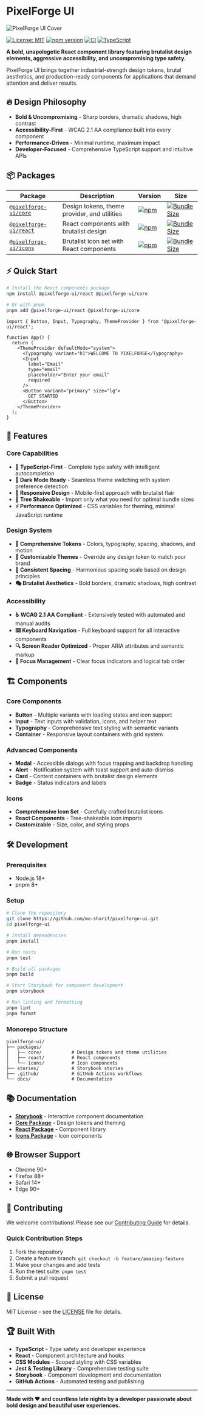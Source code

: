 # PixelForge UI

![PixelForge UI Cover](./pixelforge-ui.png)

[![License: MIT](https://img.shields.io/badge/License-MIT-yellow.svg)](https://opensource.org/licenses/MIT)
[![npm version](https://img.shields.io/npm/v/@pixelforge-ui/react.svg)](https://www.npmjs.com/package/@pixelforge-ui/react)
[![CI](https://github.com/mo-sharif/pixelforge-ui/workflows/CI/badge.svg)](https://github.com/mo-sharif/pixelforge-ui/actions)
[![TypeScript](https://img.shields.io/badge/%3C%2F%3E-TypeScript-%230074c1.svg)](http://www.typescriptlang.org/)

**A bold, unapologetic React component library featuring brutalist design elements, aggressive accessibility, and uncompromising type safety.**

PixelForge UI brings together industrial-strength design tokens, brutal aesthetics, and production-ready components for applications that demand attention and deliver results.

## 🔥 Design Philosophy

- **Bold & Uncompromising** - Sharp borders, dramatic shadows, high contrast
- **Accessibility-First** - WCAG 2.1 AA compliance built into every component
- **Performance-Driven** - Minimal runtime, maximum impact
- **Developer-Focused** - Comprehensive TypeScript support and intuitive APIs

## 📦 Packages

| Package | Description | Version | Size |
|---------|-------------|---------|------|
| [`@pixelforge-ui/core`](./packages/core) | Design tokens, theme provider, and utilities | [![npm](https://img.shields.io/npm/v/@pixelforge-ui/core.svg)](https://www.npmjs.com/package/@pixelforge-ui/core) | [![Bundle Size](https://img.shields.io/bundlephobia/minzip/%40pixelforge-ui%2Fcore)](https://bundlephobia.com/package/@pixelforge-ui/core) |
| [`@pixelforge-ui/react`](./packages/react) | React components with brutalist design | [![npm](https://img.shields.io/npm/v/@pixelforge-ui/react.svg)](https://www.npmjs.com/package/@pixelforge-ui/react) | [![Bundle Size](https://img.shields.io/bundlephobia/minzip/%40pixelforge-ui%2Freact)](https://bundlephobia.com/package/@pixelforge-ui/react) |
| [`@pixelforge-ui/icons`](./packages/icons) | Brutalist icon set with React components | [![npm](https://img.shields.io/npm/v/@pixelforge-ui/icons.svg)](https://www.npmjs.com/package/@pixelforge-ui/icons) | [![Bundle Size](https://img.shields.io/bundlephobia/minzip/%40pixelforge-ui%2Ficons)](https://bundlephobia.com/package/@pixelforge-ui/icons) |

## ⚡ Quick Start

```bash
# Install the React components package
npm install @pixelforge-ui/react @pixelforge-ui/core

# Or with pnpm
pnpm add @pixelforge-ui/react @pixelforge-ui/core
```

```tsx
import { Button, Input, Typography, ThemeProvider } from '@pixelforge-ui/react';

function App() {
  return (
    <ThemeProvider defaultMode="system">
      <Typography variant="h1">WELCOME TO PIXELFORGE</Typography>
      <Input 
        label="Email" 
        type="email" 
        placeholder="Enter your email"
        required 
      />
      <Button variant="primary" size="lg">
        GET STARTED
      </Button>
    </ThemeProvider>
  );
}
```

## 🎨 Features

### Core Capabilities
- **🎯 TypeScript-First** - Complete type safety with intelligent autocompletion
- **🌙 Dark Mode Ready** - Seamless theme switching with system preference detection
- **📱 Responsive Design** - Mobile-first approach with brutalist flair
- **🌳 Tree Shakeable** - Import only what you need for optimal bundle sizes
- **⚡ Performance Optimized** - CSS variables for theming, minimal JavaScript runtime

### Design System
- **🎨 Comprehensive Tokens** - Colors, typography, spacing, shadows, and motion
- **🔧 Customizable Themes** - Override any design token to match your brand
- **📐 Consistent Spacing** - Harmonious spacing scale based on design principles
- **🎭 Brutalist Aesthetics** - Bold borders, dramatic shadows, high contrast

### Accessibility
- **♿ WCAG 2.1 AA Compliant** - Extensively tested with automated and manual audits
- **⌨️ Keyboard Navigation** - Full keyboard support for all interactive components
- **🔍 Screen Reader Optimized** - Proper ARIA attributes and semantic markup
- **🎯 Focus Management** - Clear focus indicators and logical tab order

## 🏗️ Components

### Core Components
- **Button** - Multiple variants with loading states and icon support
- **Input** - Text inputs with validation, icons, and helper text
- **Typography** - Comprehensive text styling with semantic variants
- **Container** - Responsive layout containers with grid system

### Advanced Components
- **Modal** - Accessible dialogs with focus trapping and backdrop handling
- **Alert** - Notification system with toast support and auto-dismiss
- **Card** - Content containers with brutalist design elements
- **Badge** - Status indicators and labels

### Icons
- **Comprehensive Icon Set** - Carefully crafted brutalist icons
- **React Components** - Tree-shakeable icon imports
- **Customizable** - Size, color, and styling props

## 🛠️ Development

### Prerequisites
- Node.js 18+ 
- pnpm 8+

### Setup
```bash
# Clone the repository
git clone https://github.com/mo-sharif/pixelforge-ui.git
cd pixelforge-ui

# Install dependencies
pnpm install

# Run tests
pnpm test

# Build all packages
pnpm build

# Start Storybook for component development
pnpm storybook

# Run linting and formatting
pnpm lint
pnpm format
```

### Monorepo Structure
```
pixelforge-ui/
├── packages/
│   ├── core/           # Design tokens and theme utilities
│   ├── react/          # React components
│   └── icons/          # Icon components
├── stories/            # Storybook stories
├── .github/            # GitHub Actions workflows
└── docs/               # Documentation
```

## 📚 Documentation

- **[Storybook](https://mo-sharif.github.io/pixelforge-ui/)** - Interactive component documentation
- **[Core Package](./packages/core/README.md)** - Design tokens and theming
- **[React Package](./packages/react/README.md)** - Component library
- **[Icons Package](./packages/icons/README.md)** - Icon components

## 🌐 Browser Support

- Chrome 90+
- Firefox 88+
- Safari 14+
- Edge 90+

## 🤝 Contributing

We welcome contributions! Please see our [Contributing Guide](./CONTRIBUTING.md) for details.

### Quick Contribution Steps
1. Fork the repository
2. Create a feature branch: `git checkout -b feature/amazing-feature`
3. Make your changes and add tests
4. Run the test suite: `pnpm test`
5. Submit a pull request

## 📄 License

MIT License - see the [LICENSE](./LICENSE) file for details.

## 🏆 Built With

- **TypeScript** - Type safety and developer experience
- **React** - Component architecture and hooks
- **CSS Modules** - Scoped styling with CSS variables
- **Jest & Testing Library** - Comprehensive testing suite
- **Storybook** - Component development and documentation
- **GitHub Actions** - Automated testing and publishing

---

**Made with ❤️ and countless late nights by a developer passionate about bold design and beautiful user experiences.**